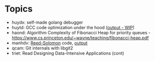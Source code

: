 # Topics

- huydx: self-made golang debugger
- huytd: GCC code optimization under the hood ([output - WIP](https://thefullsnack.com/posts/compiler-optimization.html))
- haond: Algorithm Complexity of Fibonacci Heap for priority queues - https://www.cs.princeton.edu/~wayne/teaching/fibonacci-heap.pdf
- manhdv: [Reed-Solomon](https://en.wikipedia.org/wiki/Reed%E2%80%93Solomon_error_correction) code, [output](https://kipalog.com/posts/Ky-thuat-sua-loi-Reed---Solomon)
- qcam: Git internals with libgit2
- triet: Read Designing Data-Intensive Applications (cont)
